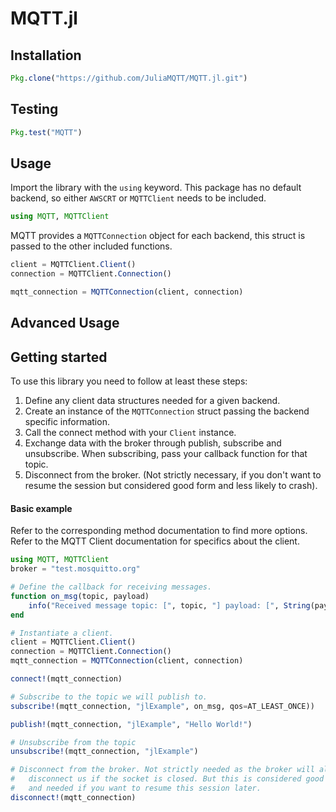 # MQTT.jl

Installation
------------
```julia
Pkg.clone("https://github.com/JuliaMQTT/MQTT.jl.git")
```
Testing
-------
```julia
Pkg.test("MQTT")
```
Usage
-----
Import the library with the `using` keyword. This package has no default backend, so either `AWSCRT` or `MQTTClient` needs to be included.

```julia
using MQTT, MQTTClient
```

MQTT provides a `MQTTConnection` object for each backend, this struct is passed to the other included functions.

```julia
client = MQTTClient.Client()
connection = MQTTClient.Connection()

mqtt_connection = MQTTConnection(client, connection)
```

Advanced Usage
--------------

## Getting started
To use this library you need to follow at least these steps:
1. Define any client data structures needed for a given backend.
2. Create an instance of the `MQTTConnection` struct passing the backend specific information.
3. Call the connect method with your `Client` instance.
4. Exchange data with the broker through publish, subscribe and unsubscribe. When subscribing, pass your callback function for that topic.
5. Disconnect from the broker. (Not strictly necessary, if you don't want to resume the session but considered good form and less likely to crash).

#### Basic example
Refer to the corresponding method documentation to find more options. Refer to the MQTT Client documentation for specifics about the client.

```julia
using MQTT, MQTTClient
broker = "test.mosquitto.org"

# Define the callback for receiving messages.
function on_msg(topic, payload)
    info("Received message topic: [", topic, "] payload: [", String(payload), "]")
end

# Instantiate a client.
client = MQTTClient.Client()
connection = MQTTClient.Connection()
mqtt_connection = MQTTConnection(client, connection)

connect!(mqtt_connection)

# Subscribe to the topic we will publish to.
subscribe!(mqtt_connection, "jlExample", on_msg, qos=AT_LEAST_ONCE))

publish!(mqtt_connection, "jlExample", "Hello World!")

# Unsubscribe from the topic
unsubscribe!(mqtt_connection, "jlExample")

# Disconnect from the broker. Not strictly needed as the broker will also
#   disconnect us if the socket is closed. But this is considered good form
#   and needed if you want to resume this session later.
disconnect!(mqtt_connection)
```